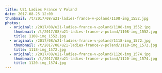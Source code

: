 ```yaml
---
title: U21 Ladies France V Poland
date: 2017-08-25 12:00
thumbnail: /t/2017/08/u21-ladies-france-v-poland/1108-img_1552.jpg
photos:
  - original: /2017/08/u21-ladies-france-v-poland/1108-img_1552.jpg
    thumbnail: /t/2017/08/u21-ladies-france-v-poland/1108-img_1552.jpg
    title: 1108-img_1552.jpg
  - original: /2017/08/u21-ladies-france-v-poland/1118-img_1572.jpg
    thumbnail: /t/2017/08/u21-ladies-france-v-poland/1118-img_1572.jpg
    title: 1118-img_1572.jpg
  - original: /2017/08/u21-ladies-france-v-poland/1120-img_1574.jpg
    thumbnail: /t/2017/08/u21-ladies-france-v-poland/1120-img_1574.jpg
    title: 1120-img_1574.jpg
---
```

